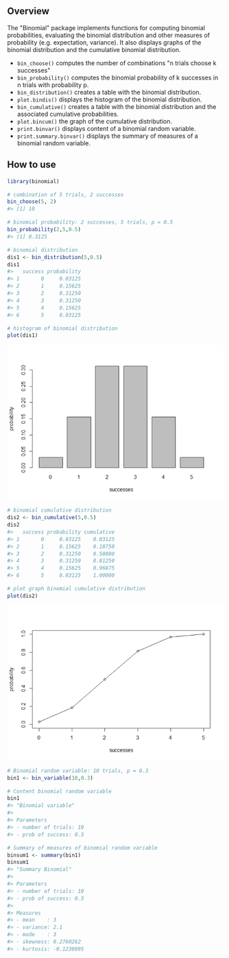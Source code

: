 
Overview
--------

The "Binomial" package implements functions for computing binomial probabilities, evaluating the binomial distribution and other measures of probability (e.g. expectation, variance). It also displays graphs of the binomial distribution and the cumulative binomial distribution.

-   `bin_choose()` computes the number of combinations "n trials choose k successes"
-   `bin_probability()` computes the binomial probability of k successes in n trials with probability p.
-   `bin_distribution()` creates a table with the binomial distribution.
-   `plot.bindis()` displays the histogram of the binomial distribution.
-   `bin_cumulative()` creates a table with the binomial distribution and the associated cumulative probabilities.
-   `plot.bincum()` the graph of the cumulative distribution.
-   `print.binvar()` displays content of a binomial random variable.
-   `print.summary.binvar()` displays the summary of measures of a binomial random variable.

How to use
----------

``` r
library(binomial)
```

``` r
# combination of 5 trials, 2 successes
bin_choose(5, 2)
#> [1] 10
```

``` r
# binomial probability: 2 successes, 5 trials, p = 0.5
bin_probability(2,5,0.5)
#> [1] 0.3125
```

``` r
# binomial distribution
dis1 <- bin_distribution(5,0.5)
dis1
#>   success probability
#> 1       0     0.03125
#> 2       1     0.15625
#> 3       2     0.31250
#> 4       3     0.31250
#> 5       4     0.15625
#> 6       5     0.03125
```

``` r
# histogram of binomial distribution
plot(dis1)
```

![](README-unnamed-chunk-6-1.png)

``` r
# binomial cumulative distribution
dis2 <- bin_cumulative(5,0.5)
dis2
#>   success probability cumulative
#> 1       0     0.03125    0.03125
#> 2       1     0.15625    0.18750
#> 3       2     0.31250    0.50000
#> 4       3     0.31250    0.81250
#> 5       4     0.15625    0.96875
#> 6       5     0.03125    1.00000
```

``` r
# plot graph binomial cumulative distribution
plot(dis2)
```

![](README-unnamed-chunk-8-1.png)

``` r
# Binomial random variable: 10 trials, p = 0.3
bin1 <- bin_variable(10,0.3)
```

``` r
# Content binomial random variable
bin1
#> "Binomial variable" 
#>  
#> Parameters 
#> - number of trials: 10 
#> - prob of success: 0.3
```

``` r
# Summary of measures of binomial random variable
binsum1 <- summary(bin1)
binsum1
#> "Summary Binomial" 
#>  
#> Parameters 
#> - number of trials: 10 
#> - prob of success: 0.3 
#>  
#> Measures 
#> - mean    : 3 
#> - variance: 2.1 
#> - mode    : 3 
#> - skewness: 0.2760262 
#> - kurtosis: -0.1238095
```
